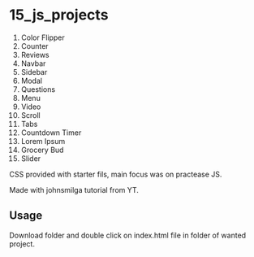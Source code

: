 # 15_js_projects

1. Color Flipper
2. Counter
3. Reviews
4. Navbar
5. Sidebar
6. Modal
7. Questions
8. Menu
9. Video
10. Scroll
11. Tabs
12. Countdown Timer
13. Lorem Ipsum
14. Grocery Bud
15. Slider

CSS provided with starter fils, main focus was on practease JS.


Made with johnsmilga tutorial from YT.

## Usage

Download folder and double click on index.html file in folder of wanted project.